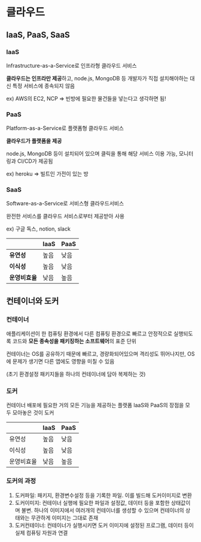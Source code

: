 # 클라우드

## laaS, PaaS, SaaS

### laaS

Infrastructure-as-a-Service로 인프라형 클라우드 서비스

**클라우드는 인프라만 제공**하고, node.js, MongoDB 등 개발자가 직접 설치해야하는 대신 특정 서비스에 종속되지 않음

ex) AWS의 EC2, NCP => 빈방에 필요한 물건들을 넣는다고 생각하면 됨!

### PaaS

Platform-as-a-Service로 플랫폼형 클라우드 서비스

**클라우드가 플랫폼을 제공**

node.js, MongoDB 등이 설치되어 있으며 클릭을 통해 해당 서비스 이용 가능, 모니터링과 CI/CD가 제공됨

ex) heroku => 빌트인 가전이 있는 방

### SaaS

Software-as-a-Service로 서비스형 클라우드서비스

완전한 서비스를 클라우드 서비스로부터 제공받아 사용

ex) 구글 독스, notion, slack

|                | laaS | PaaS |
| -------------- | ---- | ---- |
| **유연성**     | 높음 | 낮음 |
| **이식성**     | 높음 | 낮음 |
| **운영비효율** | 낮음 | 높음 |

## 컨테이너와 도커

### 컨테이너

애플리케이션이 한 컴퓨팅 환경에서 다른 컴퓨팅 환경으로 빠르고 안정적으로 실행되도록 코드와 **모든 종속성을 패키징하는 소프트웨어**의 표준 단위

컨테이너는 OS를 공유하기 때문에 빠르고, 경량화되어있으며 격리성도 뛰어나지만, OS에 문제가 생기면 다른 앱에도 영향을 미칠 수 있음

(초기 환경설정 패키지들을 하나의 컨테이너에 담아 복제하는 것)

### 도커

컨테이너 배포에 필요한 거의 모든 기능을 제공하는 플랫폼
laaS와 PaaS의 장점을 모두 모아놓은 것이 도커

|            | laaS | PaaS |
| ---------- | ---- | ---- |
| 유연성     | 높음 | 낮음 |
| 이식성     | 높음 | 낮음 |
| 운영비효율 | 낮음 | 높음 |

### 도커의 과정

1. 도커파일: 패키지, 환경변수설정 등을 기록한 파일. 이를 빌드해 도커이미지로 변환
2. 도커이미지: 컨테이너 실행에 필요한 파일과 설정값, 데이터 등을 포함한 상태값이며 불변. 하나의 이미지에서 여러개의 컨테이너를 생성할 수 있으며 컨테이너의 상태와는 무관하게 이미지는 그대로 존재
3. 도커컨테이너: 컨테이너가 실행시키면 도커 이미지에 설정된 프로그램, 데이터 등이 실제 컴퓨팅 자원과 연결
